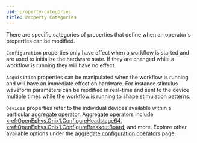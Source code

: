 ```yaml
---
uid: property-categories
title: Property Categories
---
```


There are specific categories of properties that define when an operator's properties can be modified. 

`Configuration` properties only have effect when a workflow is started and are used to initialize the hardware state. If they are changed while a workflow is running they will have no effect.

`Acquisition` properties can be manipulated when the workflow is running and will have an immediate effect on hardware. For instance stimulus waveform parameters can be modified in real-time and sent to the device multiple times while the workflow is running to shape stimulation patterns.

`Devices` properties refer to the individual devices available within a particular aggregate operator. Aggregate operators include <xref:OpenEphys.Onix1.ConfigureHeadstage64>, <xref:OpenEphys.Onix1.ConfigureBreakoutBoard>, and more. Explore other available options under the [aggregate configuration operators](xref:configure) page.
